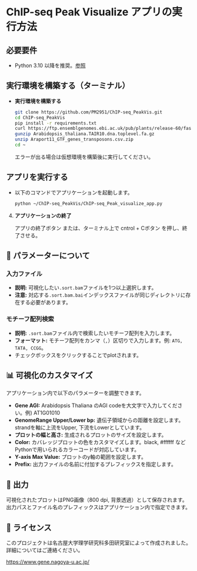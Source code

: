 # ChIP-seq Peak Visualize アプリの実行方法

## 必要要件

- Python 3.10 以降を推奨。[参照]((https://github.com/PM2951/Python-forMAC/tree/main))

## 実行環境を構築する（ターミナル）

- **実行環境を構築する**

   ```bash
   git clone https://github.com/PM2951/ChIP-seq_PeakVis.git
   cd ChIP-seq_PeakVis
   pip install -r requirements.txt
   curl https://ftp.ensemblgenomes.ebi.ac.uk/pub/plants/release-60/fasta/arabidopsis_thaliana/dna/Arabidopsis_thaliana.TAIR10.dna.toplevel.fa.gz -o Arabidopsis_thaliana.TAIR10.dna.toplevel.fa.gz
   gunzip Arabidopsis_thaliana.TAIR10.dna.toplevel.fa.gz
   unzip Araport11_GTF_genes_transposons.csv.zip
   cd ~
   ```

   エラーが出る場合は仮想環境を構築後に実行してください。

## アプリを実行する

- 以下のコマンドでアプリケーションを起動します。

   ```bash
   python ~/ChIP-seq_PeakVis/ChIP-seq_Peak_visualize_app.py
   ```
   

4. **アプリケーションの終了**

   アプリの終了ボタン
   または、ターミナル上で cntrol + Cボタン を押し、終了させる。


## 🔧 パラメーターについて
### **入力ファイル**
- **説明:** 可視化したい`.sort.bam`ファイルを1つ以上選択します。
- **注意:** 対応する`.sort.bam.bai`インデックスファイルが同じディレクトリに存在する必要があります。

### **モチーフ配列検索**
- **説明:** `.sort.bam`ファイル内で検索したいモチーフ配列を入力します。
- **フォーマット:** モチーフ配列をカンマ（`,`）区切りで入力します。例: `ATG, TATA, CCGG`。
- チェックボックスをクリックすることでplotされます。

## 📊 可視化のカスタマイズ
アプリケーション内で以下のパラメーターを調整できます。
- **Gene AGI:** Arabidopsis Thaliana のAGI codeを大文字で入力してください。例) AT1G01010
- **GenomeRange Upper/Lower bp:** 遺伝子領域からの距離を設定します。strandを軸に上流をUpper, 下流をLowerとしています。
- **プロットの幅と高さ:** 生成されるプロットのサイズを設定します。
- **Color:** カバレッジプロットの色をカスタマイズします。black, #ffffff などPythonで用いられるカラーコードが対応しています。
- **Y-axis Max Value:** プロットのy軸の範囲を設定します。
- **Prefix:** 出力ファイルの名前に付加するプレフィックスを指定します。

## 📂 出力
可視化されたプロットはPNG画像（800 dpi, 背景透過）として保存されます。出力パスとファイル名のプレフィックスはアプリケーション内で指定できます。

## 📄 ライセンス
このプロジェクトは名古屋大学理学研究科多田研究室によって作成されました。詳細についてはご連絡ください。

https://www.gene.nagoya-u.ac.jp/

